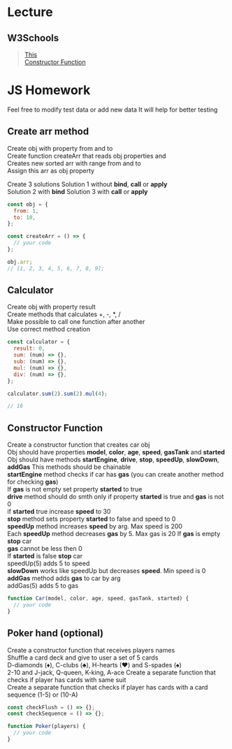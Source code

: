 # Lecture

## W3Schools

> [This](https://www.w3schools.com/js/js_this.asp)  
> [Constructor Function](https://www.w3schools.com/js/js_object_constructors.asp)

# JS Homework

Feel free to modify test data or add new data
It will help for better testing

## Create arr method

Create obj with property from and to  
Create function createArr that reads obj properties and  
Creates new sorted arr with range from and to  
Assign this arr as obj property

Create 3 solutions
Solution 1 without **bind**, **call** or **apply**  
Solution 2 with **bind**
Solution 3 with **call** or **apply**

```javascript
const obj = {
  from: 1,
  to: 10,
};

const createArr = () => {
  // your code
};

obj.arr;
// [1, 2, 3, 4, 5, 6, 7, 8, 9];
```

## Calculator

Create obj with property result  
Create methods that calculates +, -, \*, /  
Make possible to call one function after another  
Use correct method creation

```javascript
const calculator = {
  result: 0,
  sum: (num) => {},
  sub: (num) => {},
  mul: (num) => {},
  div: (num) => {},
};

calculator.sum(2).sum(2).mul(4);

// 16
```

## Constructor Function

Create a constructor function that creates car obj  
Obj should have properties **model**, **color**, **age**, **speed**, **gasTank** and **started**
Obj should have methods **startEngine**, **drive**, **stop**, **speedUp**, **slowDown**, **addGas**
This methods should be chainable  
**startEngine** method checks if car has **gas** (you can create another method for checking **gas**)  
If **gas** is not empty set property **started** to true  
**drive** method should do smth only if property **started** is true and **gas** is not 0  
if **started** true increase **speed** to 30  
**stop** method sets property **started** to false and speed to 0  
**speedUp** method increases **speed** by arg. Max speed is 200  
Each **speedUp** method decreases **gas** by 5. Max gas is 20
If **gas** is empty **stop** car  
**gas** cannot be less then 0  
If **started** is false **stop** car  
speedUp(5) adds 5 to speed  
**slowDown** works like speedUp but decreases **speed**. Min speed is 0  
**addGas** method adds **gas** to car by arg  
addGas(5) adds 5 to gas

```javascript
function Car(model, color, age, speed, gasTank, started) {
  // your code
}
```

## Poker hand (optional)

Create a constructor function that receives players names  
Shuffle a card deck and give to user a set of 5 cards  
D-diamonds (♦), C-clubs (♣), H-hearts (♥) and S-spades (♠)  
2-10 and J-jack, Q-queen, K-king, A-ace
Create a separate function that checks if player has cards with same suit  
Create a separate function that checks if player has cards with a card sequence (1-5) or (10-A)

```javascript
const checkFlush = () => {};
const checkSequence = () => {};

function Poker(players) {
  // your code
}
```
